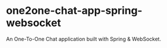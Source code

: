 # one2one-chat-app-spring-websocket
An One-To-One Chat application built with Spring &amp; WebSocket.
